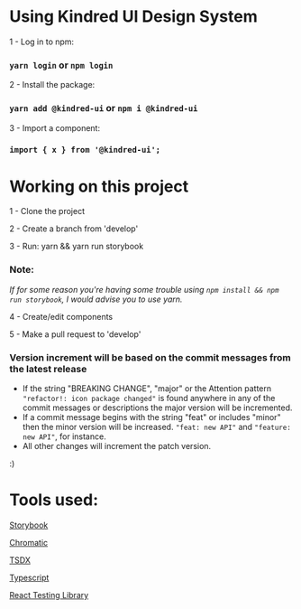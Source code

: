 # Using Kindred UI Design System

1 - Log in to npm:

### `yarn login` or `npm login`

2 - Install the package:

### `yarn add @kindred-ui` or `npm i @kindred-ui`

3 - Import a component:

### `import { x } from '@kindred-ui';`

# Working on this project

1 - Clone the project

2 - Create a branch from 'develop'

3 - Run: yarn && yarn run storybook

### Note:

_If for some reason you're having some trouble using `npm install && npm run storybook`, I would advise you to use yarn._

4 - Create/edit components

5 - Make a pull request to 'develop'

### Version increment will be based on the commit messages from the latest release

- If the string "BREAKING CHANGE", "major" or the Attention pattern `"refactor!: icon package changed"` is found anywhere in any of the commit messages or descriptions the major version will be incremented.
- If a commit message begins with the string "feat" or includes "minor" then the minor version will be increased. `"feat: new API"` and `"feature: new API"`, for instance.
- All other changes will increment the patch version.

:)

# Tools used:

[Storybook](https://www.chromatic.com/library?appId=60b02eaf2c7d0a0039d0e827)

[Chromatic](https://www.chromatic.com/builds?appId=60b02eaf2c7d0a0039d0e827)

[TSDX](https://tsdx.io/)

[Typescript](https://www.typescriptlang.org/)

[React Testing Library](https://testing-library.com/docs/react-testing-library/intro/)
